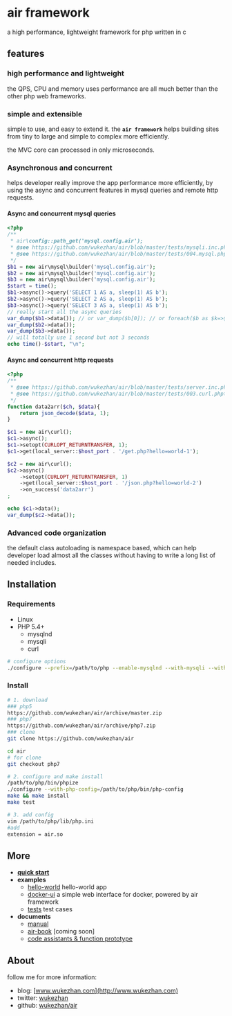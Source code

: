 # air framework

a high performance, lightweight framework for php written in c

## features

### high performance and lightweight

the QPS, CPU and memory uses performance are all much better than the other php web frameworks.

### simple and extensible

simple to use, and easy to extend it. the **`air framework`** helps building sites from tiny to large and simple to complex more efficiently.

the MVC core can processed in only microseconds.

### Asynchronous and concurrent

helps developer really improve the app performance more efficiently, by using the async and concurrent features in mysql queries and remote http requests.

#### Async and concurrent mysql queries

```php
<?php
/**
 * air\config::path_get('mysql.config.air');
 * @see https://github.com/wukezhan/air/blob/master/tests/mysqli.inc.php
 * @see https://github.com/wukezhan/air/blob/master/tests/004.mysql.phpt
 */
$b1 = new air\mysql\builder('mysql.config.air');
$b2 = new air\mysql\builder('mysql.config.air');
$b3 = new air\mysql\builder('mysql.config.air');
$start = time();
$b1->async()->query('SELECT 1 AS a, sleep(1) AS b');
$b2->async()->query('SELECT 2 AS a, sleep(1) AS b');
$b3->async()->query('SELECT 3 AS a, sleep(1) AS b');
// really start all the async queries
var_dump($b1->data()); // or var_dump($b[0]); // or foreach($b as $k=>$v){...}
var_dump($b2->data());
var_dump($b3->data());
// will totally use 1 second but not 3 seconds
echo time()-$start, "\n";
```

#### Async and concurrent http requests

```php
<?php
/**
 * @see https://github.com/wukezhan/air/blob/master/tests/server.inc.php
 * @see https://github.com/wukezhan/air/blob/master/tests/003.curl.phpt
 */
function data2arr($ch, $data){
    return json_decode($data, 1);
}

$c1 = new air\curl();
$c1->async();
$c1->setopt(CURLOPT_RETURNTRANSFER, 1);
$c1->get(local_server::$host_port . '/get.php?hello=world-1');

$c2 = new air\curl();
$c2->async()
    ->setopt(CURLOPT_RETURNTRANSFER, 1)
    ->get(local_server::$host_port . '/json.php?hello=world-2')
    ->on_success('data2arr')
;

echo $c1->data();
var_dump($c2->data());
```

### Advanced code organization

the default class autoloading is namespace based, which can help developer load almost all the classes without having to write a long list of needed includes. 

## Installation

### Requirements

* Linux
* PHP 5.4+
    * mysqlnd
    * mysqli
    * curl

```sh
# configure options
./configure --prefix=/path/to/php --enable-mysqlnd --with-mysqli --with-curl
```

### Install

```sh
# 1. download
### php5
https://github.com/wukezhan/air/archive/master.zip
### php7
https://github.com/wukezhan/air/archive/php7.zip
### clone
git clone https://github.com/wukezhan/air

cd air
# for clone
git checkout php7

# 2. configure and make install
/path/to/php/bin/phpize
./configure --with-php-config=/path/to/php/bin/php-config
make && make install
make test

# 3. add config
vim /path/to/php/lib/php.ini
#add
extension = air.so
```

## More

* **[quick start](hello-world/README_en.md)**
* **examples**
	* [hello-world](hello-world) hello-world app
	* [docker-ui](https://github.com/wukezhan/docker-ui) a simple web interface for docker, powered by air framework
	* [tests](tests) test cases
* **documents**
	* [manual](helper/doc.md)
	* [air-book](http://air.wukezhan.com) [coming soon]
	* [code assistants & function prototype](helper/air.php)

## About

follow me for more information:

* blog: [www.wukezhan.com](http://www.wukezhan.com)
* twitter: [wukezhan](https://twitter.com/wukezhan)
* github: [wukezhan/air](https://github.com/wukezhan/air)

